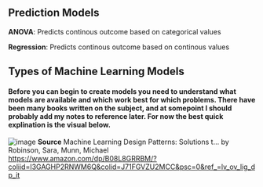 ## Prediction Models 

**ANOVA**: Predicts continous outcome based on categorical values 

**Regression**: Predicts continous outcome based on continous values 

## Types of Machine Learning Models 

#### Before you can begin to create models you need to understand what models are available and which work best for which problems. There have been many books written on the subject, and at somepoint I should probably add my notes to reference later. For now the best quick explination is the visual below. 

![image](https://user-images.githubusercontent.com/28680575/105462091-26a49900-5c5c-11eb-9b0a-3bc20e23d08c.png)
**Source** Machine Learning Design Patterns: Solutions t… by Robinson, Sara, Munn, Michael
https://www.amazon.com/dp/B08L8GRRBM/?coliid=I3GAGHP2RNWM6Q&colid=J71FGVZU2MCC&psc=0&ref_=lv_ov_lig_dp_it
